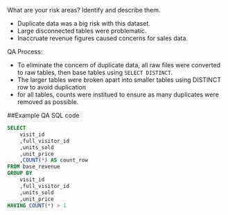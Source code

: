 What are your risk areas? Identify and describe them.

- Duplicate data was a big risk with this dataset. 
- Large disconnected tables were problematic.
- Inaccruate revenue figures caused concerns for sales data.

QA Process:
- To eliminate the concern of duplicate data, all raw files were converted to raw tables, then base tables using `SELECT DISTINCT`. 
- The larger tables were broken apart into smaller tables using DISTINCT row to avoid duplication 
- for all tables, counts were institued to ensure as many duplicates were removed as possible. 

##Example QA SQL code
```sql
SELECT 
	visit_id
	,full_visitor_id
	,units_sold
	,unit_price
	,COUNT(*) AS count_row
FROM base_revenue
GROUP BY 
	visit_id
	,full_visitor_id
	,units_sold
	,unit_price
HAVING COUNT(*) > 1

```
